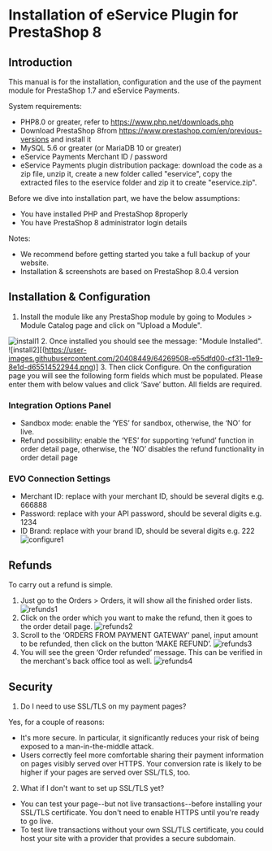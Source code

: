  # Installation of eService Plugin for PrestaShop 8

## Introduction
This manual is for the installation, configuration and the use of the payment module for PrestaShop 1.7 and eService
Payments. 

System requirements:
* PHP8.0 or greater, refer to https://www.php.net/downloads.php 
*	Download PrestaShop 8from https://www.prestashop.com/en/previous-versions and install it
* 	MySQL 5.6 or greater (or MariaDB 10 or greater)
* 	eService Payments Merchant ID / password
* 	eService Payments plugin distribution package: download the code as a zip file, unzip it, create a new folder called "eservice", copy the extracted files to the eservice folder and zip it to create "eservice.zip".

Before we dive into installation part, we have the below assumptions:
* You have installed PHP and PrestaShop 8properly
* You have PrestaShop 8 administrator login details

Notes: 
* We recommend before getting started you take a full backup of your website.
* Installation & screenshots are based on PrestaShop 8.0.4 version

## Installation & Configuration

1. Install the module like any PrestaShop module by going to Modules > Module Catalog page and click on "Upload a Module".

![install1](https://github.com/learyeoin/media/blob/a040a464b04485969238a9276632e9a460242778/presta8_1.PNG)
2.	Once installed you should see the message: "Module Installed".
![install2][(https://user-images.githubusercontent.com/20408449/64269508-e55dfd00-cf31-11e9-8e1d-d65514522944.png)]
3.	Then click Configure. On the configuration page you will see the following form fields which must be populated. Please enter them with below values and click ‘Save’ button. All fields are required.
### Integration Options Panel

* Sandbox mode: enable the ‘YES’ for sandbox, otherwise, the ‘NO’ for live.
* Refund possibility: enable the ‘YES’ for supporting ‘refund’ function in order detail page, otherwise, the ‘NO’ disables the refund functionality in order detail page 
### EVO Connection Settings
* Merchant ID: replace with your merchant ID, should be several digits e.g. 666888
* Password: replace with your API password, should be several digits e.g. 1234
* ID Brand: replace with your brand ID, should be several digits e.g. 222
![configure1](https://user-images.githubusercontent.com/20408449/64269945-aa0ffe00-cf32-11e9-9c67-49eebd6f6e97.png)
## Refunds
To carry out a refund is simple.
1.	Just go to the Orders > Orders, it will show all the finished order lists.
![refunds1](https://user-images.githubusercontent.com/20408449/64270050-d3c92500-cf32-11e9-9a6a-e86d9775fe01.png)
2.	Click on the order which you want to make the refund, then it goes to the order detail page.
![refunds2](https://user-images.githubusercontent.com/20408449/64270153-ffe4a600-cf32-11e9-8cea-6b7d1ba7f09e.png)
3.	Scroll to the ‘ORDERS FROM PAYMENT GATEWAY’ panel, input amount to be refunded, then click on the button ‘MAKE REFUND’.
![refunds3](https://user-images.githubusercontent.com/20408449/64270251-26a2dc80-cf33-11e9-853b-0a8fb1506dea.png)
4.	You will see the green ‘Order refunded’ message. This can be verified in the merchant's back office tool as well.
![refunds4](https://user-images.githubusercontent.com/20408449/64270341-4c2fe600-cf33-11e9-9439-8172459ab044.png)

## Security
1. Do I need to use SSL/TLS on my payment pages?

Yes, for a couple of reasons:
* It's more secure. In particular, it significantly reduces your risk of being exposed to a man-in-the-middle attack.
* Users correctly feel more comfortable sharing their payment information on pages visibly served over HTTPS. Your conversion rate is likely to be higher if your pages are served over SSL/TLS, too.

2. What if I don't want to set up SSL/TLS yet?
* You can test your page--but not live transactions--before installing your SSL/TLS certificate. You don't need to enable HTTPS until you're ready to go live.
* To test live transactions without your own SSL/TLS certificate, you could host your site with a provider that provides a secure subdomain.
